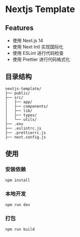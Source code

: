 
# Nextjs Template

## Features

- 使用 Next.js 14
- 使用 Next Intl 实现国际化
- 使用 ESLint 进行代码检查
- 使用 Prettier 进行代码格式化

## 目录结构

```plaintext
nextjs-template/
├── public/
├── src/
│   ├── app/
│   ├── components/
│   ├── lib/
│   ├── types/
│   └── utils/
├── .env
├── .eslintrc.js
├── .prettierrc.js
├── next.config.js
```

## 使用

### 安装依赖

```bash
npm install
```

### 本地开发

```bash
npm run dev
```

### 打包

```bash
npm run build
```
